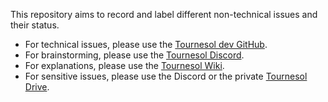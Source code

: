 This repository aims to record and label different non-technical issues and their status.

- For technical issues, please use the [Tournesol dev GitHub](http://github.com/tournesol-app/tournesol).
- For brainstorming, please use the [Tournesol Discord](https://discord.gg/mvFaE7tYBw).
- For explanations, please use the [Tournesol Wiki](http://wiki.tournesol.app/).
- For sensitive issues, please use the Discord or the private [Tournesol Drive](https://drive.google.com/drive/u/0/folders/1zgzirQvwByNQQYyWRxko6odN6B90umOX).
